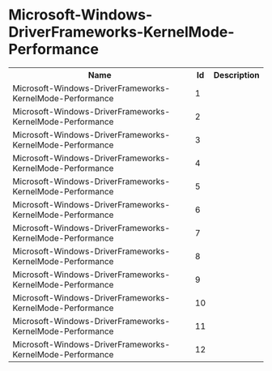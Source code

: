 # Microsoft-Windows-DriverFrameworks-KernelMode-Performance

<table>
<colgroup><col/><col/><col/></colgroup>
<tr><th>Name</th><th>Id</th><th>Description</th></tr>
<tr><td>Microsoft-Windows-DriverFrameworks-KernelMode-Performance</td><td>1</td><td></td></tr>
<tr><td>Microsoft-Windows-DriverFrameworks-KernelMode-Performance</td><td>2</td><td></td></tr>
<tr><td>Microsoft-Windows-DriverFrameworks-KernelMode-Performance</td><td>3</td><td></td></tr>
<tr><td>Microsoft-Windows-DriverFrameworks-KernelMode-Performance</td><td>4</td><td></td></tr>
<tr><td>Microsoft-Windows-DriverFrameworks-KernelMode-Performance</td><td>5</td><td></td></tr>
<tr><td>Microsoft-Windows-DriverFrameworks-KernelMode-Performance</td><td>6</td><td></td></tr>
<tr><td>Microsoft-Windows-DriverFrameworks-KernelMode-Performance</td><td>7</td><td></td></tr>
<tr><td>Microsoft-Windows-DriverFrameworks-KernelMode-Performance</td><td>8</td><td></td></tr>
<tr><td>Microsoft-Windows-DriverFrameworks-KernelMode-Performance</td><td>9</td><td></td></tr>
<tr><td>Microsoft-Windows-DriverFrameworks-KernelMode-Performance</td><td>10</td><td></td></tr>
<tr><td>Microsoft-Windows-DriverFrameworks-KernelMode-Performance</td><td>11</td><td></td></tr>
<tr><td>Microsoft-Windows-DriverFrameworks-KernelMode-Performance</td><td>12</td><td></td></tr>
</table>
